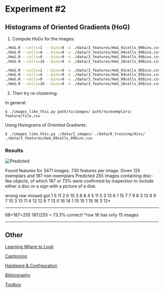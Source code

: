 # Experiment #2
## Histograms of Oriented Gradients (HoG)

1. Compute HoGs for the images:
```bash
./HoG.R --cells=1  --bins=9 -o ./data/3_features/HoG_01cells_09bins.csv ./data/2_images/
./HoG.R --cells=4  --bins=9 -o ./data/3_features/HoG_04cells_09bins.csv ./data/2_images/
./HoG.R --cells=9  --bins=9 -o ./data/3_features/HoG_09cells_09bins.csv ./data/2_images/
./HoG.R --cells=16 --bins=9 -o ./data/3_features/HoG_16cells_09bins.csv ./data/2_images/

./HoG.R --cells=1  --bins=9 -o ./data/3_features/HoG_01cells_05bins.csv ./data/2_images/
./HoG.R --cells=4  --bins=9 -o ./data/3_features/HoG_04cells_05bins.csv ./data/2_images/
./HoG.R --cells=9  --bins=9 -o ./data/3_features/HoG_09cells_05bins.csv ./data/2_images/
./HoG.R --cells=16 --bins=9 -o ./data/3_features/HoG_16cells_05bins.csv ./data/2_images/
```

2. Then try re-clustering:

In general:

`$ ./images_like_this.py path/to/images/ path/to/exemplars/ feature/file.csv`

Using Histograms of Oriented Gradients:

`$ ./images_like_this.py ./data/2_images/ ./data/0_training/disc/ ./data/3_features/HoG_09cells_09bins.csv`

### Results
![Predicted](Experiment2_predicted_disc.png)

Found features for 3471 images.
730 features per image.
Given 125 exemplars
  and 187 non-exemplars
Predicted 255 images containing disc-like objects, of which 187 or 73% were confirmed by inspection to include either a disc or a sign with a picture of a disk.

wrong
row missed got
1  5  11
2  6  10
3  8   8
4  5  11
5  3  13
6  1  15
7  7   9
8  3  13
9  9   7
10 3  13
11 4  12
12 9   7
13 0  16
14 1  15
15 1  15
16 3  12*
-- -- --
   68+187=255
   187/255 = 73.3% correct!
*row 16 has only 15 images

-------------

## Other
[Learning Where to Look](Where-To-Look-Next.md)

[Captioning](Captioning.md)

[Hardware & Configuration](Hardware-And-Config.md)

[Bibliography](Bibliography.md)

[Toolbox](Toolbox.md)
